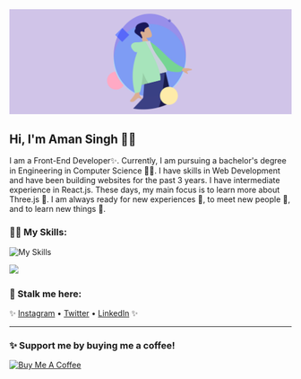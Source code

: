 <img src="westernfrog.jpg" alt="a banner that shows my name">

## Hi, I'm Aman Singh 👋🐸

I am a Front-End Developer✨. Currently, I am pursuing a bachelor's degree in Engineering in Computer Science 🧑‍💻. I have skills in Web Development and have been building websites for the past 3 years. I have intermediate experience in React.js. These days, my main focus is to learn more about Three.js 🐷. I am always ready for new experiences 🐥, to meet new people 🐸, and to learn new things 🤩.

### 🧑‍💻 My Skills:
![My Skills](https://skillicons.dev/icons?i=html,css,js,c,cpp,python,next,bootstrap,mongodb,expressjs,react,nodejs&perline=6)

<p>
<img src="https://github-readme-stats.vercel.app/api/top-langs?username=westernfrog&layout=compact&theme=tokyonight">
</p>

 ### 🤫 Stalk me here:
 ✨ <a href="https://www.instagram.com/iam__amansingh">Instagram</a> •
 <a href="https://twitter.com/iam__amansingh">Twitter</a> •
 <a href="https://www.linkedin.com/in/amansingh123">LinkedIn</a> ✨
 
 ---
 
### ✨ Support me by buying me a coffee! 
<a href="https://www.buymeacoffee.com/amansinghme" target="_blank"><img src="https://cdn.buymeacoffee.com/buttons/default-orange.png" alt="Buy Me A Coffee" height="41" width="174"></a>






